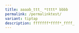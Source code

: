 ```yaml
---
title: aaaab_ttt_ *tttt* bbbb
permalink: /permalinktest/
variant: tiptap
description: fffffff*ffff*_ffff_
---
```

